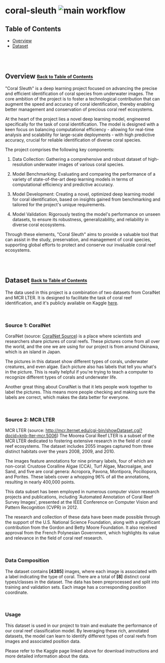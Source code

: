﻿# coral-sleuth ![main workflow](https://github.com/jxwleong/coral-sleuth/actions/workflows/main.yml/badge.svg) 

## <a name="toc"></a> Table of Contents
- [Overview](#overview)
- [Dataset](#dataset)


<br/><br/>
<!-- omit in toc -->
## <a name="overview"></a> Overview [<sub><sup>Back to Table of Contents</sup></sub>](#toc)
"Coral Sleuth" is a deep learning project focused on advancing the precise and efficient identification of coral species from underwater images. The core ambition of the project is to foster a technological contribution that can augment the speed and accuracy of coral identification, thereby enabling better management and conservation of precious coral reef ecosystems.

At the heart of the project lies a novel deep learning model, engineered specifically for the task of coral identification. The model is designed with a keen focus on balancing computational efficiency - allowing for real-time analysis and scalability for large-scale deployments - with high predictive accuracy, crucial for reliable identification of diverse coral species.

The project comprises the following key components:

1. Data Collection: Gathering a comprehensive and robust dataset of high-resolution underwater images of various coral species.

2. Model Benchmarking: Evaluating and comparing the performance of a variety of state-of-the-art deep learning models in terms of computational efficiency and predictive accuracy.

3. Model Development: Creating a novel, optimized deep learning model for coral identification, based on insights gained from benchmarking and tailored for the project's unique requirements.

4. Model Validation: Rigorously testing the model's performance on unseen datasets, to ensure its robustness, generalizability, and reliability in diverse coral ecosystems.

Through these elements, "Coral Sleuth" aims to provide a valuable tool that can assist in the study, preservation, and management of coral species, supporting global efforts to protect and conserve our invaluable coral reef ecosystems.


<br/><br/>
<!-- omit in toc -->
## <a name="dataset"></a> Dataset [<sub><sup>Back to Table of Contents</sup></sub>](#toc)

The data used in this project is a combination of two datasets from CoralNet and MCR LTER. It is designed to facilitate the task of coral reef identification, and it's publicly available on Kaggle [here](https://www.kaggle.com/datasets/jxwleong/coral-reef-dataset).

<br/>

### Source 1: CoralNet
CoralNet (source: [CoralNet Source](https://coralnet.ucsd.edu/source/2091/)) is a place where scientists and researchers share pictures of coral reefs. These pictures come from all over the world, and the one we are using for our project is from around Okinawa, which is an island in Japan.

The pictures in this dataset show different types of corals, underwater creatures, and even algae. Each picture also has labels that tell you what's in the picture. This is really helpful if you're trying to teach a computer to recognize different types of corals and underwater life.

Another great thing about CoralNet is that it lets people work together to label the pictures. This means more people checking and making sure the labels are correct, which makes the data better for everyone.

<br/>

### Source 2: MCR LTER 
MCR LTER (source: http://mcr.lternet.edu/cgi-bin/showDataset.cgi?docid=knb-lter-mcr.5006) The Moorea Coral Reef LTER is a subset of the MCR LTER dedicated to fostering extensive research in the field of coral reef ecosystems. The dataset includes 2055 images captured from three distinct habitats over the years 2008, 2009, and 2010.

The images feature annotations for nine primary labels, four of which are non-coral: Crustose Coralline Algae (CCA), Turf Algae, Macroalgae, and Sand, and five are coral genera: Acropora, Pavona, Montipora, Pocillopora, and Porites. These labels cover a whopping 96% of all the annotations, resulting in nearly 400,000 points.

This data subset has been employed in numerous computer vision research projects and publications, including 'Automated Annotation of Coral Reef Survey Images', presented at the IEEE Conference on Computer Vision and Pattern Recognition (CVPR) in 2012.

The research and collection of these data have been made possible through the support of the U.S. National Science Foundation, along with a significant contribution from the Gordon and Betty Moore Foundation. It also received approval from the French Polynesian Government, which highlights its value and relevance in the field of coral reef research.

<br/>

### Data Composition
The dataset contains **[4385]** images, where each image is associated with a label indicating the type of coral. There are a total of **[8]** distinct coral types/classes in the dataset. The data has been preprocessed and split into training and validation sets. Each image has a corresponding position coordinate.

<br/>

### Usage
This dataset is used in our project to train and evaluate the performance of our coral reef classification model. By leveraging these rich, annotated datasets, the model can learn to identify different types of coral reefs from images and associated position data.

Please refer to the Kaggle page linked above for download instructions and more detailed information about the data.
